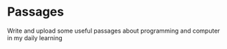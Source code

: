# Passages
Write and upload some useful passages about programming and computer in my daily learning
